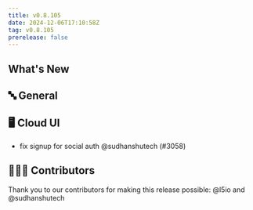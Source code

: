 ```yaml
---
title: v0.8.105
date: 2024-12-06T17:10:58Z
tag: v0.8.105
prerelease: false
---
```


## What's New
## 🔤 General
## 🖥 Cloud UI

- fix signup for social auth @sudhanshutech (#3058)

## 👨🏽‍💻 Contributors

Thank you to our contributors for making this release possible:
@l5io and @sudhanshutech

